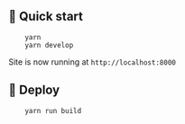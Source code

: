 ## 🚀 Quick start

```
    yarn
    yarn develop
```

Site is now running at `http://localhost:8000`

## 💫 Deploy

```
    yarn run build
```
